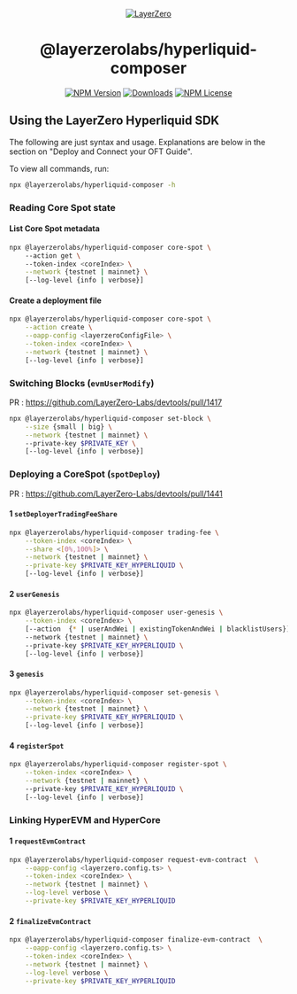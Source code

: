 <p align="center">
  <a href="https://layerzero.network">
    <img alt="LayerZero" style="max-width: 500px" src="https://d3a2dpnnrypp5h.cloudfront.net/bridge-app/lz.png"/>
  </a>
</p>

<h1 align="center">@layerzerolabs/hyperliquid-composer</h1>

<!-- The badges section -->
<p align="center">
  <!-- Shields.io NPM published package version -->
  <a href="https://www.npmjs.com/package/@layerzerolabs/hyperliquid-composer"><img alt="NPM Version" src="https://img.shields.io/npm/v/@layerzerolabs/hyperliquid-composer"/></a>
  <!-- Shields.io NPM downloads -->
  <a href="https://www.npmjs.com/package/@layerzerolabs/hyperliquid-composer"><img alt="Downloads" src="https://img.shields.io/npm/dm/@layerzerolabs/hyperliquid-composer"/></a>
  <!-- Shields.io license badge -->
  <a href="https://www.npmjs.com/package/@layerzerolabs/hyperliquid-composer"><img alt="NPM License" src="https://img.shields.io/npm/l/@layerzerolabs/hyperliquid-composer"/></a>
</p>

## Using the LayerZero Hyperliquid SDK

The following are just syntax and usage. Explanations are below in the section on "Deploy and Connect your OFT Guide".

To view all commands, run:
```bash
npx @layerzerolabs/hyperliquid-composer -h
```

### Reading Core Spot state

#### List Core Spot metadata

```bash
npx @layerzerolabs/hyperliquid-composer core-spot \ 
    --action get \  
    --token-index <coreIndex> \
    --network {testnet | mainnet} \
    [--log-level {info | verbose}]
```

#### Create a deployment file

```bash
npx @layerzerolabs/hyperliquid-composer core-spot \
    --action create \
    --oapp-config <layerzeroConfigFile> \
    --token-index <coreIndex> \
    --network {testnet | mainnet} \
    [--log-level {info | verbose}]
```

### Switching Blocks (`evmUserModify`)

PR : <https://github.com/LayerZero-Labs/devtools/pull/1417>

```bash
npx @layerzerolabs/hyperliquid-composer set-block \
    --size {small | big} \
    --network {testnet | mainnet} \ 
    --private-key $PRIVATE_KEY \
    [--log-level {info | verbose}]
```

### Deploying a CoreSpot (`spotDeploy`)

PR : <https://github.com/LayerZero-Labs/devtools/pull/1441>

#### 1 `setDeployerTradingFeeShare`

```bash
npx @layerzerolabs/hyperliquid-composer trading-fee \
    --token-index <coreIndex> \
    --share <[0%,100%]> \
    --network {testnet | mainnet} \
    --private-key $PRIVATE_KEY_HYPERLIQUID \
    [--log-level {info | verbose}]
```

#### 2 `userGenesis`

```bash
npx @layerzerolabs/hyperliquid-composer user-genesis \
    --token-index <coreIndex> \ 
    [--action  {* | userAndWei | existingTokenAndWei | blacklistUsers}]
    --network {testnet | mainnet} \ 
    --private-key $PRIVATE_KEY_HYPERLIQUID \ 
    [--log-level {info | verbose}]
```

#### 3 `genesis`

```bash
npx @layerzerolabs/hyperliquid-composer set-genesis \
    --token-index <coreIndex> \
    --network {testnet | mainnet} \
    --private-key $PRIVATE_KEY_HYPERLIQUID \ 
    [--log-level {info | verbose}]
```

#### 4 `registerSpot`

```bash
npx @layerzerolabs/hyperliquid-composer register-spot \
    --token-index <coreIndex> \
    --network {testnet | mainnet} \ 
    --private-key $PRIVATE_KEY_HYPERLIQUID \ 
    [--log-level {info | verbose}]
```

### Linking HyperEVM and HyperCore

#### 1 `requestEvmContract`

```bash
npx @layerzerolabs/hyperliquid-composer request-evm-contract  \
    --oapp-config <layerzero.config.ts> \
    --token-index <coreIndex> \
    --network {testnet | mainnet} \
    --log-level verbose \
    --private-key $PRIVATE_KEY_HYPERLIQUID
```

#### 2 `finalizeEvmContract`

```bash
npx @layerzerolabs/hyperliquid-composer finalize-evm-contract  \
    --oapp-config <layerzero.config.ts> \
    --token-index <coreIndex> \
    --network {testnet | mainnet} \
    --log-level verbose \
    --private-key $PRIVATE_KEY_HYPERLIQUID
```
